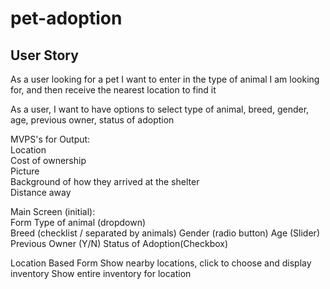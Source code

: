 # pet-adoption

## User Story

As a user looking for a pet I want to enter in the type of animal
I am looking for, and then receive the nearest location to find it

As a user, I want to have options to select type of animal, breed, gender, age, previous owner, status of adoption



MVPS's for Output:  
Location  
Cost of ownership  
Picture  
Background of how they arrived at the shelter  
Distance away 

Main Screen (initial):  
Form
Type of animal (dropdown)  
Breed (checklist / separated by animals)
Gender (radio button)
Age (Slider)
Previous Owner (Y/N)
Status of Adoption(Checkbox)


Location Based Form
Show nearby locations, click to choose and display inventory
Show entire inventory for location